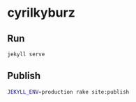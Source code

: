 # cyrilkyburz

## Run

```sh
jekyll serve
```

## Publish

```sh
JEKYLL_ENV=production rake site:publish
```
